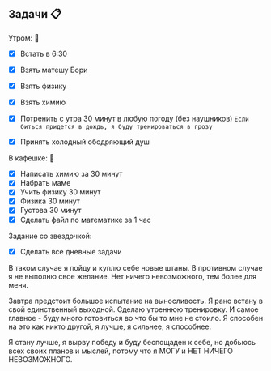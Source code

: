 ## Задачи 📋 

Утром: 🌅 
- [x] Встать в 6:30
- [x] Взять матешу Бори
- [x] Взять физику
- [x] Взять химию
- [x] Потренить с утра 30 минут в любую погоду (без наушников)
 `Если биться придется в дождь, я буду тренироваться в грозу` 
- [x] Принять холодный ободряющий душ


В кафешке: 🍜
- [x] Написать химию за 30 минут
- [x] Набрать маме
- [x] Учить физику 30 минут
- [x] Физика 30 минут
- [x] Густова 30 минут
- [x] Сделать файл по математике за 1 час

Задание со звездочкой:
- [x] Сделать все дневные задачи

В таком случае я пойду и куплю себе новые штаны. В противном случае я не выполню свое желание.
Нет ничего невозможного, тем более для меня.


Завтра предстоит большое испытание на выносливость. Я рано встану в свой единственный выходной. Сделаю утреннюю тренировку. И самое главное - буду много готовиться во что бы то мне не стоило. Я способен на это как никто другой, я лучше, я сильнее, я способнее.

Я стану лучше, я вырву победу и буду беспощаден к себе, но добьюсь всех своих планов и мыслей, потому что я МОГУ и НЕТ НИЧЕГО НЕВОЗМОЖНОГО.
